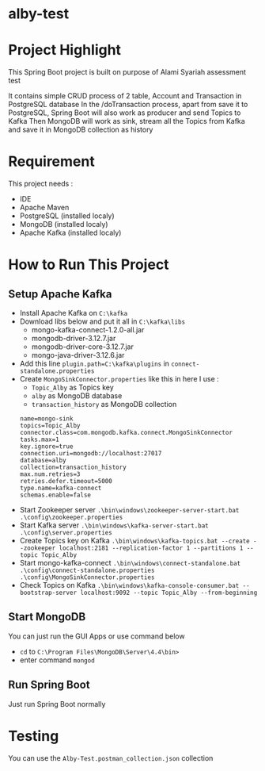 # alby-test

# Project Highlight
This Spring Boot project is built on purpose of Alami Syariah assessment test

It contains simple CRUD process of 2 table, Account and Transaction in PostgreSQL database
In the /doTransaction process, apart from save it to PostgreSQL, Spring Boot will also work as producer and send Topics to Kafka
Then MongoDB will work as sink, stream all the Topics from Kafka and save it in MongoDB collection as history


# Requirement
This project needs :
* IDE
* Apache Maven
* PostgreSQL (installed localy)
* MongoDB (installed localy)
* Apache Kafka (installed localy)


# How to Run This Project

## Setup Apache Kafka
* Install Apache Kafka on `C:\kafka`
* Download libs below and put it all in `C:\kafka\libs`
  * mongo-kafka-connect-1.2.0-all.jar
  * mongodb-driver-3.12.7.jar
  * mongodb-driver-core-3.12.7.jar
  * mongo-java-driver-3.12.6.jar
* Add this line `plugin.path=C:\kafka\plugins` in `connect-standalone.properties`
* Create `MongoSinkConnector.properties` like this
  in here I use :
  * `Topic_Alby` as Topics key
  * `alby` as MongoDB database
  * `transaction_history` as MongoDB collection
  ```
  name=mongo-sink
  topics=Topic_Alby
  connector.class=com.mongodb.kafka.connect.MongoSinkConnector
  tasks.max=1
  key.ignore=true
  connection.uri=mongodb://localhost:27017
  database=alby
  collection=transaction_history
  max.num.retries=3
  retries.defer.timeout=5000
  type.name=kafka-connect
  schemas.enable=false
  ```
 * Start Zookeeper server `.\bin\windows\zookeeper-server-start.bat .\config\zookeeper.properties`
 * Start Kafka server `.\bin\windows\kafka-server-start.bat .\config\server.properties`
 * Create Topics key on Kafka `.\bin\windows\kafka-topics.bat --create --zookeeper localhost:2181 --replication-factor 1 --partitions 1 --topic Topic_Alby`
 * Start mongo-kafka-connect `.\bin\windows\connect-standalone.bat .\config\connect-standalone.properties .\config\MongoSinkConnector.properties`
 * Check Topics on Kafka `.\bin\windows\kafka-console-consumer.bat --bootstrap-server localhost:9092 --topic Topic_Alby --from-beginning`

## Start MongoDB
You can just run the GUI Apps or use command below
* `cd` to `C:\Program Files\MongoDB\Server\4.4\bin>`
* enter command `mongod`

## Run Spring Boot
Just run Spring Boot normally

# Testing
You can use the `Alby-Test.postman_collection.json` collection

